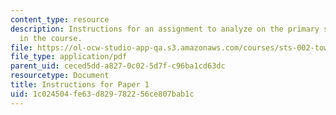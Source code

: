 ```yaml
---
content_type: resource
description: Instructions for an assignment to analyze on the primary sources covered
  in the course.
file: https://ol-ocw-studio-app-qa.s3.amazonaws.com/courses/sts-002-toward-the-scientific-revolution-fall-2003/1c024504fe63d829782256ce807bab1c_assignments.pdf
file_type: application/pdf
parent_uid: ceced5dd-a827-0c02-5d7f-c96ba1cd63dc
resourcetype: Document
title: Instructions for Paper 1
uid: 1c024504-fe63-d829-7822-56ce807bab1c
---
```

